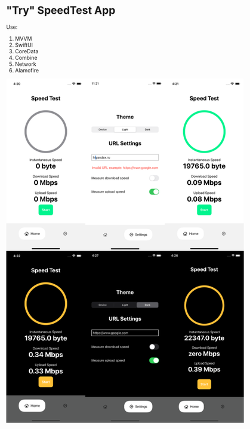 # "Try" SpeedTest App

Use:
1. MVVM
2. SwiftUI
3. CoreData
4. Combine
5. Network
6. Alamofire

<div style="display: flex;">
    <img src="screenImage/1screen.png" width="220" height="460">
    <img src="screenImage/2screen.png" width="220" height="460">
    <img src="screenImage/3screen.png" width="220" height="460">
</div>

<div style="display: flex;">
    <img src="screenImage/4screen.png" width="220" height="460">
    <img src="screenImage/5screen.png" width="220" height="460">
    <img src="screenImage/6screen.png" width="220" height="460">
</div>
